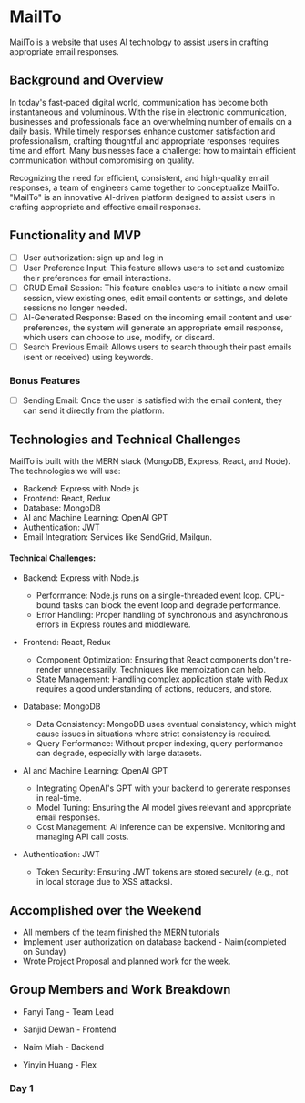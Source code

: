 # MailTo

MailTo is a website that uses AI technology to assist users in crafting appropriate email responses.

## Background and Overview

In today's fast-paced digital world, communication has become both instantaneous and voluminous. With the rise in electronic communication, businesses and professionals face an overwhelming number of emails on a daily basis. While timely responses enhance customer satisfaction and professionalism, crafting thoughtful and appropriate responses requires time and effort. Many businesses face a challenge: how to maintain efficient communication without compromising on quality.

Recognizing the need for efficient, consistent, and high-quality email responses, a team of engineers came together to conceptualize MailTo. "MailTo" is an innovative AI-driven platform designed to assist users in crafting appropriate and effective email responses.

## Functionality and MVP

- [ ] User authorization: sign up and log in
- [ ] User Preference Input: This feature allows users to set and customize their preferences for email interactions.
- [ ] CRUD Email Session: This feature enables users to initiate a new email session, view existing ones, edit email contents or settings, and delete sessions no longer needed.
- [ ] AI-Generated Response: Based on the incoming email content and user preferences, the system will generate an appropriate email response, which users can choose to use, modify, or discard.
- [ ] Search Previous Email: Allows users to search through their past emails (sent or received) using keywords.

### Bonus Features
- [ ] Sending Email: Once the user is satisfied with the email content, they can send it directly from the platform.

## Technologies and Technical Challenges

MailTo is built with the MERN stack (MongoDB, Express, React, and Node). The technologies we will use:

- Backend: Express with Node.js
- Frontend: React, Redux
- Database: MongoDB
- AI and Machine Learning: OpenAI GPT
- Authentication: JWT
- Email Integration: Services like SendGrid, Mailgun.

#### Technical Challenges:

-   Backend: Express with Node.js

    *   Performance: Node.js runs on a single-threaded event loop. CPU-bound tasks can block the event loop and degrade performance.
    *   Error Handling: Proper handling of synchronous and asynchronous errors in Express routes and middleware.
-   Frontend: React, Redux
    *   Component Optimization: Ensuring that React components don't re-render unnecessarily. Techniques like memoization can help.
    *   State Management: Handling complex application state with Redux requires a good understanding of actions, reducers, and store.
-   Database: MongoDB
    *   Data Consistency: MongoDB uses eventual consistency, which might cause issues in situations where strict consistency is required.
    *   Query Performance: Without proper indexing, query performance can degrade, especially with large datasets.
-   AI and Machine Learning: OpenAI GPT
    *   Integrating OpenAI's GPT with your backend to generate responses in real-time.
    *   Model Tuning: Ensuring the AI model gives relevant and appropriate email responses.
    *   Cost Management: AI inference can be expensive. Monitoring and managing API call costs.
-   Authentication: JWT
    *   Token Security: Ensuring JWT tokens are stored securely (e.g., not in local storage due to XSS attacks).

## Accomplished over the Weekend

*   All members of the team finished the MERN tutorials
*   Implement user authorization on database backend - Naim(completed on Sunday)
*   Wrote Project Proposal and planned work for the week.

## Group Members and Work Breakdown

-   Fanyi Tang - Team Lead

-   Sanjid Dewan - Frontend

-   Naim Miah - Backend

-   Yinyin Huang - Flex

### Day 1
